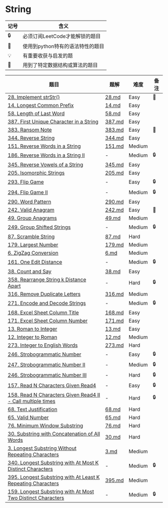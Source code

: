 # String

| 记号 | 含义 |
| ---- | ---- |
| 🔒 | 必须订阅LeetCode才能解锁的题目 |
| 🐲 | 使用到python特有的语法特性的题目 |
| 💡 | 有重要收获与启发的题 |
| 📡 | 用到了特定数据结构或算法的题目 |

| 题目 | 题解 | 难度 | 备注 |
| ---- | ---- | ---- | ---- |
| [28. Implement strStr()](https://leetcode.com/problems/implement-strstr/) | [28.md](../solutions/28.md) | Easy | 📡 |
| [14. Longest Common Prefix](https://leetcode.com/problems/longest-common-prefix/) | [14.md](../solutions/14.md) | Easy | |
| [58. Length of Last Word](https://leetcode.com/problems/length-of-last-word/) | [58.md](../solutions/58.md) | Easy | |
| [387. First Unique Character in a String](https://leetcode.com/problems/first-unique-character-in-a-string/) | [387.md](../solutions/387.md) | Easy | |
| [383. Ransom Note](https://leetcode.com/problems/ransom-note/) | [383.md](../solutions/383.md) | Easy | 🐲 |
| [344. Reverse String](https://leetcode.com/problems/reverse-string/) | [344.md](../solutions/344.md) | Easy | |
| [151. Reverse Words in a String](https://leetcode.com/problems/reverse-words-in-a-string/) | [151.md](../solutions/151.md) | Medium | |
| [186. Reverse Words in a String II](https://leetcode.com/problems/reverse-words-in-a-string-ii/) | - | Medium | 🔒 |
| [345. Reverse Vowels of a String](https://leetcode.com/problems/reverse-vowels-of-a-string/) | [345.md](../solutions/345.md) | Easy | |
| [205. Isomorphic Strings](https://leetcode.com/problems/reverse-vowels-of-a-string/) | [205.md](../solutions/205.md) | Easy | |
| [293. Flip Game](https://leetcode.com/problems/flip-game/) | - | Easy | 🔒 |
| [294. Flip Game II](https://leetcode.com/problems/flip-game-ii/) | - | Medium | 🔒 |
| [290. Word Pattern](https://leetcode.com/problems/word-pattern/) | [290.md](../solutions/290.md) | Easy | |
| [242. Valid Anagram](https://leetcode.com/problems/valid-anagram/) | [242.md](../solutions/242.md) | Easy | 🐲 |
| [49. Group Anagrams](https://leetcode.com/problems/group-anagrams/) | [49.md](../solutions/49.md) | Medium | |
| [249. Group Shifted Strings](https://leetcode.com/problems/group-shifted-strings/) | - | Medium | 🔒 |
| [87. Scramble String](https://leetcode.com/problems/scramble-string) | [87.md](../solutions/87.md) | Hard | |
| [179. Largest Number](https://leetcode.com/problems/largest-number/) | [179.md](../solutions/179.md) | Medium | |
| [6. ZigZag Conversion](https://leetcode.com/problems/zigzag-conversion/) | [6.md](../solutions/6.md) | Medium | |
| [161. One Edit Distance](https://leetcode.com/problems/one-edit-distance/) | - | Medium | 🔒 |
| [38. Count and Say](https://leetcode.com/problems/count-and-say/) | [38.md](../solutions/38.md) | Easy | |
| [358. Rearrange String k Distance Apart](https://leetcode.com/problems/rearrange-string-k-distance-apart/) | - | Hard | 🔒 |
| [316. Remove Duplicate Letters](https://leetcode.com/problems/remove-duplicate-letters/) | [316.md](../solutions/316.md) | Medium | |
| [271. Encode and Decode Strings](https://leetcode.com/problems/encode-and-decode-strings/) | - | Medium | 🔒 |
| [168. Excel Sheet Column Title](https://leetcode.com/problems/excel-sheet-column-title/) | [168.md](../solutions/168.md) | Easy | |
| [171. Excel Sheet Column Number](https://leetcode.com/problems/excel-sheet-column-number/) | [171.md](../solutions/171.md) | Easy | |
| [13. Roman to Integer](https://leetcode.com/problems/roman-to-integer/) | [13.md](../solutions/13.md) | Easy | |
| [12. Integer to Roman](https://leetcode.com/problems/integer-to-roman/) | [12.md](../solutions/12.md) | Medium | |
| [273. Integer to English Words](https://leetcode.com/problems/integer-to-english-words/) | [273.md](../solutions/273.md) | Hard | |
| [246. Strobogrammatic Number](https://leetcode.com/problems/strobogrammatic-number/) | - | Easy | 🔒 |
| [247. Strobogrammatic Number II](https://leetcode.com/problems/strobogrammatic-number-ii/) | - | Medium | 🔒 |
| [246. Strobogrammatic Number III](https://leetcode.com/problems/strobogrammatic-number-iii/) | - | Hard | 🔒 |
| [157. Read N Characters Given Read4](https://leetcode.com/problems/read-n-characters-given-read4/) | - | Easy | 🔒 |
| [158. Read N Characters Given Read4 II - Call multiple times](https://leetcode.com/problems/read-n-characters-given-read4-ii-call-multiple-times/) | - | Hard | 🔒 |
| [68. Text Justification](https://leetcode.com/problems/text-justification/) | [68.md](../solutions/68.md) | Hard | |
| [65. Valid Number](https://leetcode.com/problems/valid-number/) | [65.md](../solutions/65.md) | Hard | |
| [76. Minimum Window Substring](https://leetcode.com/problems/minimum-window-substring/) | [76.md](../solutions/76.md) | Hard | |
| [30. Substring with Concatenation of All Words](https://leetcode.com/problems/substring-with-concatenation-of-all-words/) | [30.md](../solutions/30.md) | Hard | |
| [3. Longest Substring Without Repeating Characters](https://leetcode.com/problems/longest-substring-without-repeating-characters/) | [3.md](../solutions/3.md) | Medium | |
| [340. Longest Substring with At Most K Distinct Characters](https://leetcode.com/problems/longest-substring-with-at-most-k-distinct-characters/) | - | Medium | 🔒 |
| [395. Longest Substring with At Least K Repeating Characters](https://leetcode.com/problems/longest-substring-without-repeating-characters/) | [395.md](../solutions/395.md) | Medium | |
| [159. Longest Substring with At Most Two Distinct Characters](https://leetcode.com/problems/longest-substring-with-at-most-two-distinct-characters/) | - | Medium | 🔒 |
